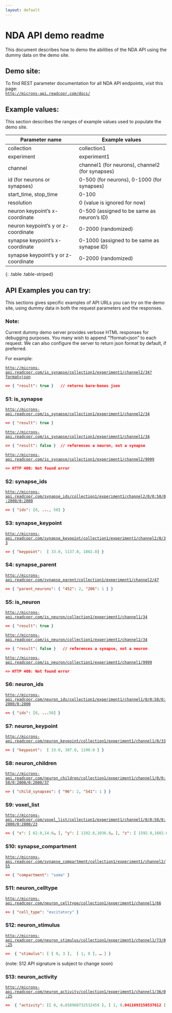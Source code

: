 ```yaml
---
layout: default
---
```


# NDA API demo readme


This document describes how to demo the abilities of the NDA API using the dummy data on the demo site. 

## Demo site:
To find REST parameter documentation for all NDA API endpoints, visit this page:  
[`http://microns-api.readcoor.com/docs/`](http://microns-api.readcoor.com/docs/)

## Example values:
This section describes the ranges of example values used to populate the demo site. 

| Parameter name  | Example values|
|---|---|
| collection  |  collection1 |
| experiment  | experiment1  |
| channel  |channel1 (for neurons), channel2 (for synapses) |
|  id (for neurons or synapses) |  0-500 (for neurons), 0-1000 (for synapses) |
| start_time, stop_time  |  0-100 |
| resolution  |  0 (value is ignored for now) |
| neuron keypoint’s x-coordinate  |  0-500 (assigned to be same as neuron’s ID) |
|  neuron keypoint’s y or z-coordinate | 0-2000 (randomized)   |
|synapse keypoint’s x-coordinate | 0-1000 (assigned to be same as synapse ID) |
|synapse keypoint’s y or z-coordinate | 0-2000 (randomized) |
{: .table .table-striped}

## API Examples you can try:
This sections gives specific examples of API URLs you can try on the demo site, using dummy data in both the request parameters and the responses.

### Note: 
Current dummy demo server provides verbose HTML responses for debugging purposes.
You many wish to append “?format=json” to each request. We can also configure the server to return json format by default, if preferred.

For example:

[`http://microns-api.readcoor.com/is_synapse/collection1/experiment1/channel2/34?format=json`](http://microns-api.readcoor.com/is_synapse/collection1/experiment1/channel2/34?format=json)

```json
=> { "result": true }   // returns bare-bones json
```

### S1: is_synapse
[`http://microns-api.readcoor.com/is_synapse/collection1/experiment1/channel2/34`](http://microns-api.readcoor.com/is_synapse/collection1/experiment1/channel2/34)

```json
=> { "result": true }
```

[`http://microns-api.readcoor.com/is_synapse/collection1/experiment1/channel1/34`](http://microns-api.readcoor.com/is_synapse/collection1/experiment1/channel1/34)

```json
=> { "result": false }  // references a neuron, not a synapse
```

[`http://microns-api.readcoor.com/is_synapse/collection1/experiment1/channel2/9999`](http://microns-api.readcoor.com/is_synapse/collection1/experiment1/channel2/9999)

```json
=> HTTP 400: Not found error
```

### S2: synapse_ids
[`http://microns-api.readcoor.com/synapse_ids/collection1/experiment1/channel2/0/0:50/0:2000/0:2000`](http://microns-api.readcoor.com/synapse_ids/collection1/experiment1/channel2/0/0:50/0:2000/0:2000)

```json
=> { "ids": [0, ..., 50] }
```

### S3: synapse_keypoint
[`http://microns-api.readcoor.com/synapse_keypoint/collection1/experiment1/channel2/0/33`](http://microns-api.readcoor.com/synapse_keypoint/collection1/experiment1/channel2/0/33)

```json
=> { "keypoint":  [ 33.0, 1137.0, 1802.0] }
```

### S4: synapse_parent
[`http://microns-api.readcoor.com/synapse_parent/collection1/experiment1/channel2/47`](http://microns-api.readcoor.com/synapse_parent/collection1/experiment1/channel2/47)

```json
=> { "parent_neurons": { "452": 2, "206": 1 } }
```

### S5: is_neuron
[`http://microns-api.readcoor.com/is_neuron/collection1/experiment1/channel1/34`](http://microns-api.readcoor.com/is_neuron/collection1/experiment1/channel1/34)

```json
=> { "result": true }
```

[`http://microns-api.readcoor.com/is_neuron/collection1/experiment1/channel2/34`](http://microns-api.readcoor.com/is_neuron/collection1/experiment1/channel2/34)

```json
=> { "result": false }   // references a synapse, not a neuron
```

[`http://microns-api.readcoor.com/is_neuron/collection1/experiment1/channel1/9999`](http://microns-api.readcoor.com/is_neuron/collection1/experiment1/channel1/9999)

```json
=> HTTP 400: Not found error
```

### S6: neuron_ids
[`http://microns-api.readcoor.com/neuron_ids/collection1/experiment1/channel1/0/0:50/0:2000/0:2000`](http://microns-api.readcoor.com/neuron_ids/collection1/experiment1/channel1/0/0:50/0:2000/0:2000)

```json
=> { "ids": [0, ...50] }
```

### S7: neuron_keypoint
[`http://microns-api.readcoor.com/neuron_keypoint/collection1/experiment1/channel1/0/33`](http://microns-api.readcoor.com/neuron_keypoint/collection1/experiment1/channel1/0/33)

```json
=> { "keypoint":  [ 33.0, 387.0, 1190.0 ] }
```

### S8: neuron_children
[`http://microns-api.readcoor.com/neuron_children/collection1/experiment1/channel1/0/0:50/0:2000/0:2000/37`](http://microns-api.readcoor.com/neuron_children/collection1/experiment1/channel1/0/0:50/0:2000/0:2000/37)

```json
=> { "child_synapses": { "96": 2, "541": 1 } }
```

### S9: voxel_list
[`http://microns-api.readcoor.com/voxel_list/collection1/experiment1/channel1/0/0:50/0:2000/0:2000/23`](http://microns-api.readcoor.com/voxel_list/collection1/experiment1/channel1/0/0:50/0:2000/0:2000/23)

```json
=> { "x": [ 62.0,14.0… ], "y": [ 1192.0,1036.0… ], "z": [ 1592.0,1602.0… ]}
```

### S10: synapse_compartment
[`http://microns-api.readcoor.com/synapse_compartment/collection1/experiment1/channel2/55`](http://microns-api.readcoor.com/synapse_compartment/collection1/experiment1/channel2/55)

```json
=> { "compartment": "soma" }
```

### S11: neuron_celltype
[`http://microns-api.readcoor.com/neuron_celltype/collection1/experiment1/channel1/66`](http://microns-api.readcoor.com/neuron_celltype/collection1/experiment1/channel1/66)

```json
=> { "cell_type": "excitatory" }
```

### S12: neuron_stimulus
[`http://microns-api.readcoor.com/neuron_stimulus/collection1/experiment1/channel1/73/0:25`](http://microns-api.readcoor.com/neuron_stimulus/collection1/experiment1/channel1/73/0:25)

```json
=>  { "stimulus": [ [ 0, 3 ],  [ 1, 8 ], … ] }
```
(note: S12 API signature is subject to change soon)

### S13: neuron_activity
[`http://microns-api.readcoor.com/neuron_activity/collection1/experiment1/channel1/36/0:25`](http://microns-api.readcoor.com/neuron_activity/collection1/experiment1/channel1/36/0:25)

```json
=>  { "activity": [[ 0, 0.858960732532459 ], [ 1, 0.0411693150537612 ], … ] }
```
